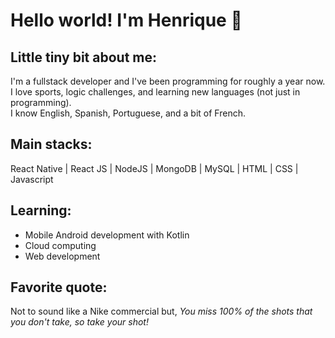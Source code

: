 # Hello world! I'm Henrique 👋
## Little tiny bit about me:
I'm a fullstack developer and I've been programming for roughly a year now. I love sports, logic challenges, and learning new languages (not just in programming).  
I know English, Spanish, Portuguese, and a bit of French.
## Main stacks:
React Native | React JS | NodeJS | MongoDB | MySQL | HTML | CSS | Javascript
## Learning: 
- Mobile Android development with Kotlin 
- Cloud computing
- Web development
## Favorite quote:
Not to sound like a Nike commercial but, 
*You miss 100% of the shots that you don't take, so take your shot!*

<!--
**henriqueTsugiyama/henriqueTsugiyama** is a ✨ _special_ ✨ repository because its `README.md` (this file) appears on your GitHub profile.

Here are some ideas to get you started:

- 🔭 I’m currently working on ...
- 🌱 I’m currently learning ...
- 👯 I’m looking to collaborate on ...
- 🤔 I’m looking for help with ...
- 💬 Ask me about ...
- 📫 How to reach me: ...
- 😄 Pronouns: ...
- ⚡ Fun fact: ...
-->
